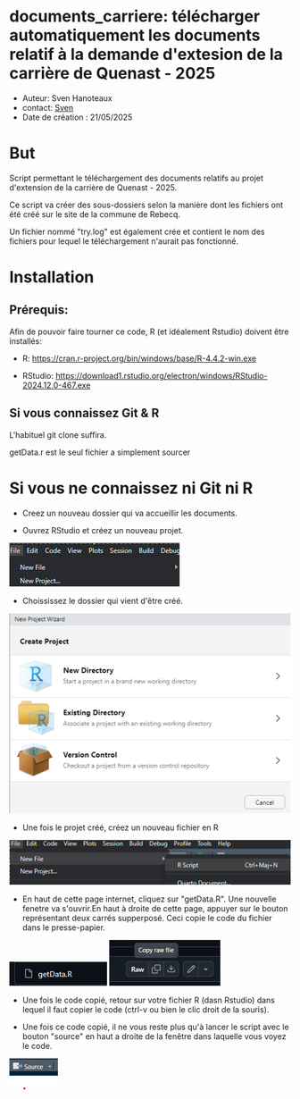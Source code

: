# documents_carriere: télécharger automatiquement les documents relatif à la demande d'extesion de la carrière de Quenast - 2025

-   Auteur: Sven Hanoteaux
-   contact: [Sven](mailto:sven.rebecq.autrement@gmail.com)
-   Date de création : 21/05/2025

# But

Script permettant le téléchargement des documents relatifs au projet d'extension de la carrière de Quenast - 2025.

Ce script va créer des sous-dossiers selon la manière dont les fichiers ont été créé sur le site de la commune de Rebecq.

Un fichier nommé "try.log" est également crée et contient le nom des fichiers pour lequel le téléchargement n'aurait pas fonctionné.

# Installation

## Prérequis:

Afin de pouvoir faire tourner ce code, R (et idéalement Rstudio) doivent être installés:

-   R: <https://cran.r-project.org/bin/windows/base/R-4.4.2-win.exe>

-   RStudio: <https://download1.rstudio.org/electron/windows/RStudio-2024.12.0-467.exe>

## Si vous connaissez Git & R

L'habituel git clone suffira.

getData.r est le seul fichier a simplement sourcer

# Si vous ne connaissez ni Git ni R

-   Creez un nouveau dossier qui va accueillir les documents.

-   Ouvrez RStudio et créez un nouveau projet.

![](/img/1.png)

-   Choississez le dossier qui vient d'être créé.

![](/img/2.png)

-   Une fois le projet créé, créez un nouveau fichier en R

![](/img/3.png)

-   En haut de cette page internet, cliquez sur "getData.R". Une nouvelle fenetre va s'ouvrir.En haut à droite de cette page, appuyer sur le bouton représentant deux carrés supperposé. Ceci copie le code du fichier dans le  presse-papier.

![](/img/4.png) ![](/img/5.png)

-   Une fois le code copié, retour sur votre fichier R (dasn Rstudio) dans lequel il faut copier le code (ctrl-v ou bien le clic droit de la souris).


-   Une fois ce code copié, il ne vous reste plus qu'à lancer le script avec le bouton "source" en haut a droite de la fenêtre dans laquelle vous voyez le code.

![](/img/6.png)



